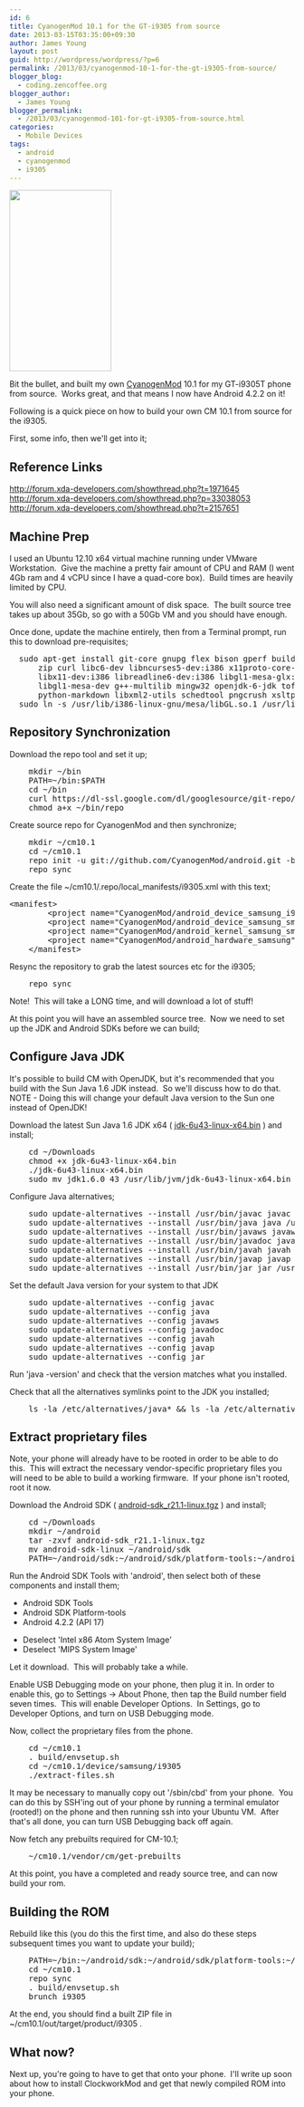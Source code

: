 ```yaml
---
id: 6
title: CyanogenMod 10.1 for the GT-i9305 from source
date: 2013-03-15T03:35:00+09:30
author: James Young
layout: post
guid: http://wordpress/wordpress/?p=6
permalink: /2013/03/cyanogenmod-10-1-for-the-gt-i9305-from-source/
blogger_blog:
  - coding.zencoffee.org
blogger_author:
  - James Young
blogger_permalink:
  - /2013/03/cyanogenmod-101-for-gt-i9305-from-source.html
categories:
  - Mobile Devices
tags:
  - android
  - cyanogenmod
  - i9305
---
```

<div>
  <a href="https://i2.wp.com/4.bp.blogspot.com/-e2Ryh34-vDs/UUJ4C9qBKxI/AAAAAAAAANM/ecKhMzge4-c/s1600/Screenshot_2013-03-15-10-36-28.png"><img class="alignright" style="border: 0px currentColor;" alt="" src="https://i0.wp.com/4.bp.blogspot.com/-e2Ryh34-vDs/UUJ4C9qBKxI/AAAAAAAAANM/ecKhMzge4-c/s320/Screenshot_2013-03-15-10-36-28.png?resize=180%2C320" width="180" height="320" border="0" data-recalc-dims="1" /></a>
</div>

Bit the bullet, and built my own [CyanogenMod](http://www.cyanogenmod.org/) 10.1 for my GT-i9305T phone from source.  Works great, and that means I now have Android 4.2.2 on it!

Following is a quick piece on how to build your own CM 10.1 from source for the i9305.

First, some info, then we'll get into it;

## Reference Links

<http://forum.xda-developers.com/showthread.php?t=1971645>  
<http://forum.xda-developers.com/showthread.php?p=33038053>  
<http://forum.xda-developers.com/showthread.php?t=2157651>

## Machine Prep

I used an Ubuntu 12.10 x64 virtual machine running under VMware Workstation.  Give the machine a pretty fair amount of CPU and RAM (I went 4Gb ram and 4 vCPU since I have a quad-core box).  Build times are heavily limited by CPU.

You will also need a significant amount of disk space.  The built source tree takes up about 35Gb, so go with a 50Gb VM and you should have enough.

Once done, update the machine entirely, then from a Terminal prompt, run this to download pre-requisites;

<pre>  sudo apt-get install git-core gnupg flex bison gperf build-essential \
      zip curl libc6-dev libncurses5-dev:i386 x11proto-core-dev \
      libx11-dev:i386 libreadline6-dev:i386 libgl1-mesa-glx:i386 \
      libgl1-mesa-dev g++-multilib mingw32 openjdk-6-jdk tofrodos \
      python-markdown libxml2-utils schedtool pngcrush xsltproc zlib1g-dev:i386
  sudo ln -s /usr/lib/i386-linux-gnu/mesa/libGL.so.1 /usr/lib/i386-linux-gnu/libGL.so</pre>

## Repository Synchronization

Download the repo tool and set it up;

<pre>    mkdir ~/bin
    PATH=~/bin:$PATH
    cd ~/bin
    curl https://dl-ssl.google.com/dl/googlesource/git-repo/repo &gt; ~/bin/repo
    chmod a+x ~/bin/repo</pre>

Create source repo for CyanogenMod and then synchronize;

<pre>    mkdir ~/cm10.1
    cd ~/cm10.1
    repo init -u git://github.com/CyanogenMod/android.git -b cm-10.1
    repo sync</pre>

Create the file ~/cm10.1/.repo/local_manifests/i9305.xml with this text;

<pre>&lt;manifest&gt;
        &lt;project name="CyanogenMod/android_device_samsung_i9305" path="device/samsung/i9305" remote="github" revision="cm-10.1"/&gt;
        &lt;project name="CyanogenMod/android_device_samsung_smdk4412-common" path="device/samsung/smdk4412-common" remote="github" revision="cm-10.1"/&gt;
        &lt;project name="CyanogenMod/android_kernel_samsung_smdk4412" path="kernel/samsung/smdk4412" remote="github" revision="cm-10.1"/&gt;
        &lt;project name="CyanogenMod/android_hardware_samsung" path="hardware/samsung" remote="github" revision="cm-10.1"/&gt;
    &lt;/manifest&gt;</pre>

Resync the repository to grab the latest sources etc for the i9305;

<pre>    repo sync</pre>

Note!  This will take a LONG time, and will download a lot of stuff!

At this point you will have an assembled source tree.  Now we need to set up the JDK and Android SDKs before we can build;

## Configure Java JDK

It's possible to build CM with OpenJDK, but it's recommended that you build with the Sun Java 1.6 JDK instead.  So we'll discuss how to do that.  NOTE - Doing this will change your default Java version to the Sun one instead of OpenJDK!

Download the latest Sun Java 1.6 JDK x64 ( [jdk-6u43-linux-x64.bin](http://www.oracle.com/technetwork/java/javase/downloads/jdk6downloads-1902814.html) ) and install;

<pre>    cd ~/Downloads
    chmod +x jdk-6u43-linux-x64.bin
    ./jdk-6u43-linux-x64.bin
    sudo mv jdk1.6.0_43 /usr/lib/jvm/jdk-6u43-linux-x64.bin</pre>

Configure Java alternatives;

<pre>    sudo update-alternatives --install /usr/bin/javac javac /usr/lib/jvm/jdk-6u43-linux-x64.bin/bin/javac 1
    sudo update-alternatives --install /usr/bin/java java /usr/lib/jvm/jdk-6u43-linux-x64.bin/bin/java 1
    sudo update-alternatives --install /usr/bin/javaws javaws /usr/lib/jvm/jdk-6u43-linux-x64.bin/bin/javaws 1
    sudo update-alternatives --install /usr/bin/javadoc javadoc /usr/lib/jvm/jdk-6u43-linux-x64.bin/bin/javadoc 1
    sudo update-alternatives --install /usr/bin/javah javah /usr/lib/jvm/jdk-6u43-linux-x64.bin/bin/javah 1
    sudo update-alternatives --install /usr/bin/javap javap /usr/lib/jvm/jdk-6u43-linux-x64.bin/bin/javap 1
    sudo update-alternatives --install /usr/bin/jar jar /usr/lib/jvm/jdk-6u43-linux-x64.bin/bin/jar 1</pre>

Set the default Java version for your system to that JDK

<pre>    sudo update-alternatives --config javac
    sudo update-alternatives --config java
    sudo update-alternatives --config javaws
    sudo update-alternatives --config javadoc
    sudo update-alternatives --config javah
    sudo update-alternatives --config javap
    sudo update-alternatives --config jar</pre>

Run 'java -version' and check that the version matches what you installed.

Check that all the alternatives symlinks point to the JDK you installed;

<pre>    ls -la /etc/alternatives/java* && ls -la /etc/alternatives/jar</pre>

## Extract proprietary files

Note, your phone will already have to be rooted in order to be able to do this.  This will extract the necessary vendor-specific proprietary files you will need to be able to build a working firmware.  If your phone isn't rooted, root it now.

Download the Android SDK ( [android-sdk_r21.1-linux.tgz](http://developer.android.com/sdk/index.html) ) and install;

<pre>    cd ~/Downloads
    mkdir ~/android
    tar -zxvf android-sdk_r21.1-linux.tgz
    mv android-sdk-linux ~/android/sdk
    PATH=~/android/sdk:~/android/sdk/platform-tools:~/android/sdk/tools:$PATH</pre>

Run the Android SDK Tools with 'android', then select both of these components and install them;

+ Android SDK Tools  
+ Android SDK Platform-tools  
+ Android 4.2.2 (API 17)  
- Deselect 'Intel x86 Atom System Image'  
- Deselect 'MIPS System Image'

Let it download.  This will probably take a while.

Enable USB Debugging mode on your phone, then plug it in. In order to enable this, go to Settings -> About Phone, then tap the Build number field seven times.  This will enable Developer Options.  In Settings, go to Developer Options, and turn on USB Debugging mode.

Now, collect the proprietary files from the phone.

<pre>    cd ~/cm10.1
    . build/envsetup.sh
    cd ~/cm10.1/device/samsung/i9305
    ./extract-files.sh</pre>

It may be necessary to manually copy out '/sbin/cbd' from your phone.  You can do this by SSH'ing out of your phone by running a terminal emulator (rooted!) on the phone and then running ssh into your Ubuntu VM.  After that's all done, you can turn USB Debugging back off again.

Now fetch any prebuilts required for CM-10.1;

<pre>    ~/cm10.1/vendor/cm/get-prebuilts</pre>

At this point, you have a completed and ready source tree, and can now build your rom.

## Building the ROM

Rebuild like this (you do this the first time, and also do these steps subsequent times you want to update your build);

<pre>    PATH=~/bin:~/android/sdk:~/android/sdk/platform-tools:~/android/sdk/tools:$PATH
    cd ~/cm10.1
    repo sync
    . build/envsetup.sh
    brunch i9305</pre>

At the end, you should find a built ZIP file in ~/cm10.1/out/target/product/i9305 .

## What now?

Next up, you're going to have to get that onto your phone.  I'll write up soon about how to install ClockworkMod and get that newly compiled ROM into your phone.